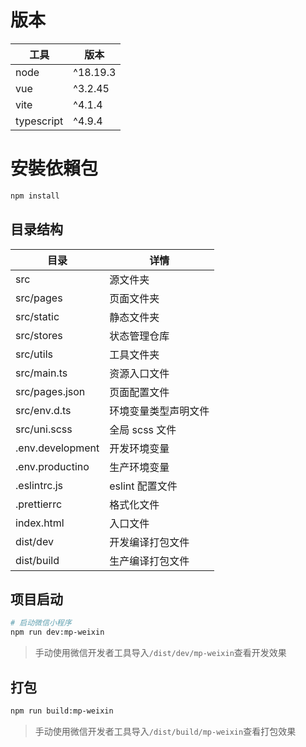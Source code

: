# 版本

| 工具       | 版本     |
| ---------- | -------- |
| node       | ^18.19.3 |
| vue        | ^3.2.45  |
| vite       | ^4.1.4   |
| typescript | ^4.9.4   |

# 安裝依賴包

```sh
npm install
```

## 目录结构

| 目录             | 详情                 |
| ---------------- | -------------------- |
| src              | 源文件夹             |
| src/pages        | 页面文件夹           |
| src/static       | 静态文件夹           |
| src/stores       | 状态管理仓库         |
| src/utils        | 工具文件夹           |
| src/main.ts      | 资源入口文件         |
| src/pages.json   | 页面配置文件         |
| src/env.d.ts     | 环境变量类型声明文件 |
| src/uni.scss     | 全局 scss 文件       |
| .env.development | 开发环境变量         |
| .env.productino  | 生产环境变量         |
| .eslintrc.js     | eslint 配置文件      |
| .prettierrc      | 格式化文件           |
| index.html       | 入口文件             |
| dist/dev         | 开发编译打包文件     |
| dist/build       | 生产编译打包文件     |

## 项目启动

```sh
# 启动微信小程序
npm run dev:mp-weixin
```

> 手动使用微信开发者工具导入`/dist/dev/mp-weixin`查看开发效果

## 打包

```sh
npm run build:mp-weixin
```

> 手动使用微信开发者工具导入`/dist/build/mp-weixin`查看打包效果
